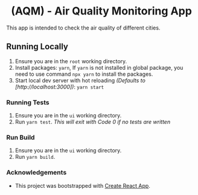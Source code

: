 <h1 align="center">
    (AQM) - Air Quality Monitoring App
</h1>


This app is intended to check the air quality of different cities.

## Running Locally

1. Ensure you are in the `root` working directory.
2. Install packages: `yarn`, If `yarn` is not installed in global package, you need to use command `npx yarn` to install the packages.
3. Start local dev server with hot reloading _(Defaults to [http://localhost:3000])_: `yarn start`

### Running Tests

1. Ensure you are in the `ui` working directory.
2. Run `yarn test`. _This will exit with Code 0 if no tests are written_

### Run Build

1. Ensure you are in the `ui` working directory.
2. Run `yarn build`.
### Acknowledgements

- This project was bootstrapped with [Create React App](https://github.com/facebook/create-react-app).
